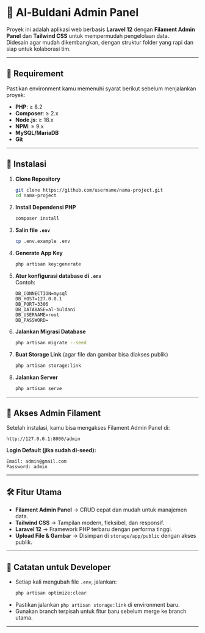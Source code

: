 # 📌 Al-Buldani Admin Panel

Proyek ini adalah aplikasi web berbasis **Laravel 12** dengan **Filament Admin Panel** dan **Tailwind CSS** untuk mempermudah pengelolaan data.  
Didesain agar mudah dikembangkan, dengan struktur folder yang rapi dan siap untuk kolaborasi tim.

---

## 🚀 Requirement
Pastikan environment kamu memenuhi syarat berikut sebelum menjalankan proyek:

- **PHP**: ≥ 8.2
- **Composer**: ≥ 2.x
- **Node.js**: ≥ 18.x
- **NPM**: ≥ 9.x
- **MySQL/MariaDB**
- **Git**

---

## 📂 Instalasi

1. **Clone Repository**
   ```bash
   git clone https://github.com/username/nama-project.git
   cd nama-project
   ```

2. **Install Dependensi PHP**
   ```bash
   composer install
   ```

4. **Salin file `.env`**
   ```bash
   cp .env.example .env
   ```

5. **Generate App Key**
   ```bash
   php artisan key:generate
   ```

6. **Atur konfigurasi database di `.env`**  
   Contoh:
   ```
   DB_CONNECTION=mysql
   DB_HOST=127.0.0.1
   DB_PORT=3306
   DB_DATABASE=al-buldani
   DB_USERNAME=root
   DB_PASSWORD=
   ```

7. **Jalankan Migrasi Database**
   ```bash
   php artisan migrate --seed
   ```

8. **Buat Storage Link** (agar file dan gambar bisa diakses publik)
   ```bash
   php artisan storage:link
   ```

9. **Jalankan Server**
   ```bash
   php artisan serve
   ```

---

## 🔑 Akses Admin Filament

Setelah instalasi, kamu bisa mengakses Filament Admin Panel di:
```
http://127.0.0.1:8000/admin
```

**Login Default (jika sudah di-seed):**
```
Email: admin@gmail.com
Password: admin
```


---

## 🛠 Fitur Utama
- **Filament Admin Panel** → CRUD cepat dan mudah untuk manajemen data.
- **Tailwind CSS** → Tampilan modern, fleksibel, dan responsif.
- **Laravel 12** → Framework PHP terbaru dengan performa tinggi.
- **Upload File & Gambar** → Disimpan di `storage/app/public` dengan akses publik.

---

## 📌 Catatan untuk Developer
- Setiap kali mengubah file `.env`, jalankan:
  ```bash
  php artisan optimize:clear
  ```
- Pastikan jalankan `php artisan storage:link` di environment baru.
- Gunakan branch terpisah untuk fitur baru sebelum merge ke branch utama.

---
